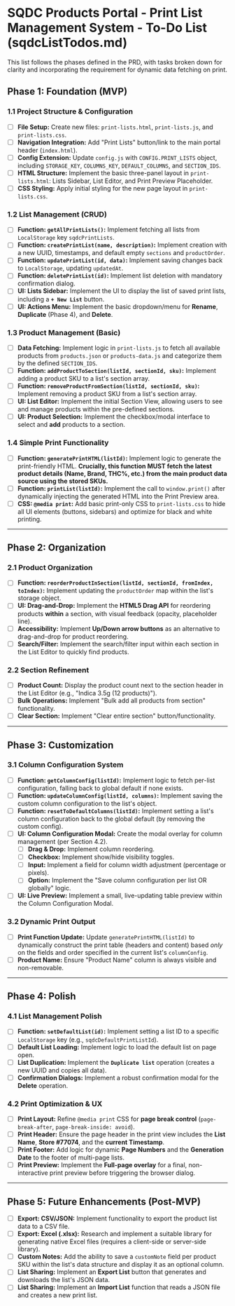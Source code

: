 # SQDC Products Portal - Print List Management System - To-Do List (sqdcListTodos.md)

This list follows the phases defined in the PRD, with tasks broken down for clarity and incorporating the requirement for dynamic data fetching on print.

## Phase 1: Foundation (MVP)

### 1.1 Project Structure & Configuration

- [ ] **File Setup:** Create new files: `print-lists.html`, `print-lists.js`, and `print-lists.css`.
- [ ] **Navigation Integration:** Add "Print Lists" button/link to the main portal header (`index.html`).
- [ ] **Config Extension:** Update `config.js` with `CONFIG.PRINT_LISTS` object, including `STORAGE_KEY`, `COLUMNS_KEY`, `DEFAULT_COLUMNS`, and `SECTION_IDS`.
- [ ] **HTML Structure:** Implement the basic three-panel layout in `print-lists.html`: Lists Sidebar, List Editor, and Print Preview Placeholder.
- [ ] **CSS Styling:** Apply initial styling for the new page layout in `print-lists.css`.

### 1.2 List Management (CRUD)

- [ ] **Function: `getAllPrintLists()`:** Implement fetching all lists from `LocalStorage` key `sqdcPrintLists`.
- [ ] **Function: `createPrintList(name, description)`:** Implement creation with a new UUID, timestamps, and default empty `sections` and `productOrder`.
- [ ] **Function: `updatePrintList(id, data)`:** Implement saving changes back to `LocalStorage`, updating `updatedAt`.
- [ ] **Function: `deletePrintList(id)`:** Implement list deletion with mandatory confirmation dialog.
- [ ] **UI: Lists Sidebar:** Implement the UI to display the list of saved print lists, including a **`+ New List`** button.
- [ ] **UI: Actions Menu:** Implement the basic dropdown/menu for **Rename**, **Duplicate** (Phase 4), and **Delete**.

### 1.3 Product Management (Basic)

- [ ] **Data Fetching:** Implement logic in `print-lists.js` to fetch all available products from `products.json` or `products-data.js` and categorize them by the defined `SECTION_IDS`.
- [ ] **Function: `addProductToSection(listId, sectionId, sku)`:** Implement adding a product SKU to a list's section array.
- [ ] **Function: `removeProductFromSection(listId, sectionId, sku)`:** Implement removing a product SKU from a list's section array.
- [ ] **UI: List Editor:** Implement the initial Section View, allowing users to see and manage products within the pre-defined sections.
- [ ] **UI: Product Selection:** Implement the checkbox/modal interface to select and **add** products to a section.

### 1.4 Simple Print Functionality

- [ ] **Function: `generatePrintHTML(listId)`:** Implement logic to generate the print-friendly HTML. **Crucially, this function MUST fetch the latest product details (Name, Brand, THC%, etc.) from the main product data source using the stored SKUs.**
- [ ] **Function: `printList(listId)`:** Implement the call to `window.print()` after dynamically injecting the generated HTML into the Print Preview area.
- [ ] **CSS: `@media print`:** Add basic print-only CSS to `print-lists.css` to hide all UI elements (buttons, sidebars) and optimize for black and white printing.

---

## Phase 2: Organization

### 2.1 Product Organization

- [ ] **Function: `reorderProductInSection(listId, sectionId, fromIndex, toIndex)`:** Implement updating the `productOrder` map within the list's storage object.
- [ ] **UI: Drag-and-Drop:** Implement the **HTML5 Drag API** for reordering products **within** a section, with visual feedback (opacity, placeholder line).
- [ ] **Accessibility:** Implement **Up/Down arrow buttons** as an alternative to drag-and-drop for product reordering.
- [ ] **Search/Filter:** Implement the search/filter input within each section in the List Editor to quickly find products.

### 2.2 Section Refinement

- [ ] **Product Count:** Display the product count next to the section header in the List Editor (e.g., "Indica 3.5g (12 products)").
- [ ] **Bulk Operations:** Implement "Bulk add all products from section" functionality.
- [ ] **Clear Section:** Implement "Clear entire section" button/functionality.

---

## Phase 3: Customization

### 3.1 Column Configuration System

- [ ] **Function: `getColumnConfig(listId)`:** Implement logic to fetch per-list configuration, falling back to global default if none exists.
- [ ] **Function: `updateColumnConfig(listId, columns)`:** Implement saving the custom column configuration to the list's object.
- [ ] **Function: `resetToDefaultColumns(listId)`:** Implement setting a list's column configuration back to the global default (by removing the custom config).
- [ ] **UI: Column Configuration Modal:** Create the modal overlay for column management (per Section 4.2).
    - [ ] **Drag & Drop:** Implement column reordering.
    - [ ] **Checkbox:** Implement show/hide visibility toggles.
    - [ ] **Input:** Implement a field for column width adjustment (percentage or pixels).
    - [ ] **Option:** Implement the "Save column configuration per list OR globally" logic.
- [ ] **UI: Live Preview:** Implement a small, live-updating table preview within the Column Configuration Modal.

### 3.2 Dynamic Print Output

- [ ] **Print Function Update:** Update `generatePrintHTML(listId)` to dynamically construct the print table (headers and content) based *only* on the fields and order specified in the current list's `columnConfig`.
- [ ] **Product Name:** Ensure "Product Name" column is always visible and non-removable.

---

## Phase 4: Polish

### 4.1 List Management Polish

- [ ] **Function: `setDefaultList(id)`:** Implement setting a list ID to a specific `LocalStorage` key (e.g., `sqdcDefaultPrintListId`).
- [ ] **Default List Loading:** Implement logic to load the default list on page open.
- [ ] **List Duplication:** Implement the **`Duplicate list`** operation (creates a new UUID and copies all data).
- [ ] **Confirmation Dialogs:** Implement a robust confirmation modal for the **Delete** operation.

### 4.2 Print Optimization & UX

- [ ] **Print Layout:** Refine `@media print` CSS for **page break control** (`page-break-after`, `page-break-inside: avoid`).
- [ ] **Print Header:** Ensure the page header in the print view includes the **List Name**, **Store #77074**, and the **current Timestamp**.
- [ ] **Print Footer:** Add logic for dynamic **Page Numbers** and the **Generation Date** to the footer of multi-page lists.
- [ ] **Print Preview:** Implement the **Full-page overlay** for a final, non-interactive print preview before triggering the browser dialog.

---

## Phase 5: Future Enhancements (Post-MVP)

- [ ] **Export: CSV/JSON:** Implement functionality to export the product list data to a CSV file.
- [ ] **Export: Excel (.xlsx):** Research and implement a suitable library for generating native Excel files (requires a client-side or server-side library).
- [ ] **Custom Notes:** Add the ability to save a `customNote` field per product SKU within the list's data structure and display it as an optional column.
- [ ] **List Sharing:** Implement an **Export List** button that generates and downloads the list's JSON data.
- [ ] **List Sharing:** Implement an **Import List** function that reads a JSON file and creates a new print list.